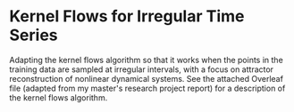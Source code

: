 # Kernel Flows for Irregular Time Series

Adapting the kernel flows algorithm so that it works when the points in the training data are sampled at irregular intervals, with a focus on attractor reconstruction of nonlinear dynamical systems. See the attached Overleaf file (adapted from my master's research project report) for a description of the kernel flows algorithm.



